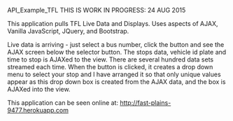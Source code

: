 API_Example_TFL  THIS IS WORK IN PROGRESS: 24 AUG 2015

This application pulls TFL Live Data and Displays.  Uses aspects of AJAX, Vanilla JavaScript, JQuery, and Bootstrap.

Live data is arriving - just select a bus number, click the button and see the AJAX screen below the selector button.
The stops data, vehicle id plate and time to stop is AJAXed to the view.
There are several hundred data sets streamed each time.  When the button is clicked, it creates a drop down menu to select your stop and I have arranged it so that only unique values appear as this drop down box is created from the AJAX data, and the box is AJAXed into the view.

This application can be seen online at:  http://fast-plains-9477.herokuapp.com
